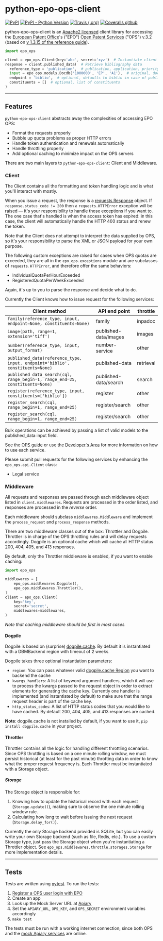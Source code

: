 # python-epo-ops-client

[![PyPI](https://img.shields.io/pypi/v/python-epo-ops-client)](https://pypi.org/project/python-epo-ops-client/)
[![PyPI - Python Version](https://img.shields.io/pypi/pyversions/python-epo-ops-client)](https://pypi.org/project/python-epo-ops-client/)
[![Travis (.org)](https://img.shields.io/travis/55minutes/python-epo-ops-client)](https://travis-ci.org/55minutes/python-epo-ops-client)
[![Coveralls github](https://img.shields.io/coveralls/github/55minutes/python-epo-ops-client)](https://coveralls.io/github/55minutes/python-epo-ops-client)

python-epo-ops-client is an [Apache2 licensed][apache license] client library
for accessing the [European Patent Office][epo]'s ("EPO") [Open Patent
Services][ops] ("OPS") v.3.2 (based on [v 1.3.15 of the reference guide][ops guide]).

```python
import epo_ops

client = epo_ops.Client(key='abc', secret='xyz')  # Instantiate client
response = client.published_data(  # Retrieve bibliography data
  reference_type = 'publication',  # publication, application, priority
  input = epo_ops.models.Docdb('1000000', 'EP', 'A1'),  # original, docdb, epodoc
  endpoint = 'biblio',  # optional, defaults to biblio in case of published_data
  constituents = []  # optional, list of constituents
)
```

---

## Features

`python-epo-ops-client` abstracts away the complexities of accessing EPO OPS:

- Format the requests properly
- Bubble up quota problems as proper HTTP errors
- Handle token authentication and renewals automatically
- Handle throttling properly
- Add optional caching to minimize impact on the OPS servers

There are two main layers to `python-epo-ops-client`: Client and Middleware.

### Client

The Client contains all the formatting and token handling logic and is what
you'll interact with mostly.

When you issue a request, the response is a
[requests.Response][requests.response] object. If `response.status_code != 200`
then a `requests.HTTPError` exception will be raised — it's your responsibility
to handle those exceptions if you want to. The one case that's handled is when
the access token has expired: in this case, the client will automatically handle
the HTTP 400 status and renew the token.

Note that the Client does not attempt to interpret the data supplied by OPS, so
it's your responsibility to parse the XML or JSON payload for your own purpose.

The following custom exceptions are raised for cases when OPS quotas are
exceeded, they are all in the `epo_ops.exceptions` module and are subclasses of
`requests.HTTPError`, and therefore offer the same behaviors:

- IndividualQuotaPerHourExceeded
- RegisteredQuotaPerWeekExceeded

Again, it's up to you to parse the response and decide what to do.

Currently the Client knows how to issue request for the following services:

| Client method                                                                 | API end point         | throttle  |
| ----------------------------------------------------------------------------- | --------------------- | --------- |
| `family(reference_type, input, endpoint=None, constituents=None)`             | family                | inpadoc   |
| `image(path, range=1, extension='tiff')`                                      | published-data/images | images    |
| `number(reference_type, input, output_format)`                                | number-service        | other     |
| `published_data(reference_type, input, endpoint='biblio', constituents=None)` | published-data        | retrieval |
| `published_data_search(cql, range_begin=1, range_end=25, constituents=None)`  | published-data/search | search    |
| `register(reference_type, input, constituents=['biblio'])`                    | register              | other     |
| `register_search(cql, range_begin=1, range_end=25)`                           | register/search       | other     |
| `register_search(cql, range_begin=1, range_end=25)`                           | register/search       | other     |

Bulk operations can be achieved by passing a list of valid models to the
published_data input field.

See the [OPS guide][] or use the [Developer's Area][] for more information on
how to use each service.

Please submit pull requests for the following services by enhancing the
`epo_ops.api.Client` class:

- Legal service

### Middleware

All requests and responses are passed through each middleware object listed in
`client.middlewares`. Requests are processed in the order listed, and responses
are processed in the _reverse_ order.

Each middleware should subclass `middlewares.Middleware` and implement the
`process_request` and `process_response` methods.

There are two middleware classes out of the box: Throttler and Dogpile.
Throttler is in charge of the OPS throttling rules and will delay requests
accordingly. Dogpile is an optional cache which will cache all HTTP status 200,
404, 405, and 413 responses.

By default, only the Throttler middleware is enabled, if you want to enable
caching:

```python
import epo_ops

middlewares = [
    epo_ops.middlewares.Dogpile(),
    epo_ops.middlewares.Throttler(),
]
client = epo_ops.Client(
    key='key',
    secret='secret',
    middlewares=middlewares,
)
```

_Note that caching middleware should be first in most cases._

#### Dogpile

Dogpile is based on (surprise) [dogpile.cache][]. By default it is instantiated
with a DBMBackend region with timeout of 2 weeks.

Dogpile takes three optional instantiation parameters:

- `region`: You can pass whatever valid [dogpile.cache Region][] you want to
  backend the cache
- `kwargs_handlers`: A list of keyword argument handlers, which it will use to
  process the kwargs passed to the request object in order to extract elements
  for generating the cache key. Currently one handler is implemented (and
  instantiated by default) to make sure that the range request header is part of
  the cache key.
- `http_status_codes`: A list of HTTP status codes that you would like to have
  cached. By default 200, 404, 405, and 413 responses are cached.

**Note**: dogpile.cache is not installed by default, if you want to use it, `pip install dogpile.cache` in your project.

#### Throttler

Throttler contains all the logic for handling different throttling scenarios.
Since OPS throttling is based on a one minute rolling window, we must persist
historical (at least for the past minute) throtting data in order to know what
the proper request frequency is. Each Throttler must be instantiated with a
Storage object.

##### Storage

The Storage object is responsible for:

1.  Knowing how to update the historical record with each request
    (`Storage.update()`), making sure to observe the one minute rolling window
    rule.
2.  Calculating how long to wait before issuing the next request
    (`Storage.delay_for()`).

Currently the only Storage backend provided is SQLite, but you can easily write
your own Storage backend (such as file, Redis, etc.). To use a custom Storage
type, just pass the Storage object when you're instantiating a Throttler object.
See `epo_ops.middlewares.throttle.storages.Storage` for more implementation
details.

---

## Tests

Tests are written using [pytest][]. To run the tests:

1.  [Register a OPS user login with EPO][ops registration]
2.  Create an app
3.  Look up the Mock Server URL at [Apiary][apiary ops]
4.  Set the `APIARY_URL`, `OPS_KEY`, and `OPS_SECRET` environment variables
    accordingly
5.  `make test`

The tests must be run with a working internet connection, since both OPS and the
[mock Apiary services][apiary ops] are online.

[apache license]: http://www.apache.org/licenses/LICENSE-2.0
[apiary ops]: http://docs.opsv31.apiary.io
[developer's area]: https://developers.epo.org/ops-v3-2/apis
[epo]: http://epo.org
[ops guide]: http://documents.epo.org/projects/babylon/eponet.nsf/0/F3ECDCC915C9BCD8C1258060003AA712/$FILE/ops_v3.2_documentation%20_version_1.3.4_en.pdf
[ops registration]: https://developers.epo.org/user/register
[ops]: http://www.epo.org/searching/free/ops.html
[requests]: http://requests.readthedocs.org/en/latest/
[dogpile.cache region]: http://dogpilecache.readthedocs.org/en/latest/api.html#module-dogpile.cache.region
[dogpile.cache]: https://bitbucket.org/zzzeek/dogpile.cache
[pytest]: http://pytest.org/latest/
[requests.response]: http://requests.readthedocs.org/en/latest/user/advanced/#request-and-response-objects

